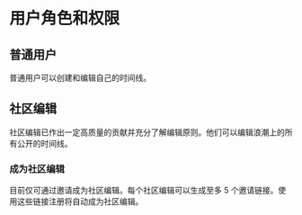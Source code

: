 # 用户角色和权限

## 普通用户 <a href="#manager" id="manager"></a>

普通用户可以创建和编辑自己的时间线。

## 社区编辑 <a href="#manager" id="manager"></a>

社区编辑已作出一定高质量的贡献并充分了解编辑原则。他们可以编辑浪潮上的所有公开的时间线。

### 成为社区编辑

目前仅可通过邀请成为社区编辑。每个社区编辑可以生成至多 5 个邀请链接。使用这些链接注册将自动成为社区编辑。

